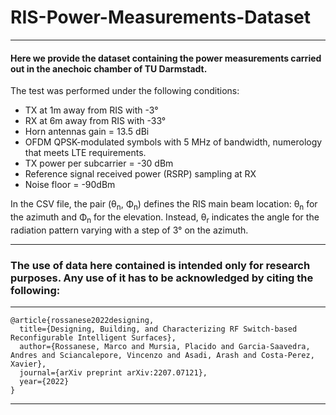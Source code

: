 # RIS-Power-Measurements-Dataset
***
#### Here we provide the dataset containing the power measurements carried out in the anechoic chamber of TU Darmstadt. 
The test was performed under the following conditions:
* TX at 1m away from RIS with -3°
* RX at 6m away from RIS with -33°
* Horn antennas gain = 13.5 dBi 
* OFDM QPSK-modulated symbols with 5 MHz of bandwidth, numerology that meets LTE requirements. 
* TX power per subcarrier = -30 dBm
* Reference signal received power (RSRP) sampling at RX
* Noise floor = -90dBm

In the CSV file, the pair (θ<sub>n</sub>, Φ<sub>n</sub>) defines the RIS main beam location: θ<sub>n</sub> for the azimuth and Φ<sub>n</sub> for the elevation.
Instead, θ<sub>r</sub> indicates the angle for the radiation pattern varying with a step of 3° on the azimuth.

***

### The use of data here contained is intended only for research purposes. Any use of it has to be acknowledged by citing the following:
---
```
@article{rossanese2022designing,
  title={Designing, Building, and Characterizing RF Switch-based Reconfigurable Intelligent Surfaces},
  author={Rossanese, Marco and Mursia, Placido and Garcia-Saavedra, Andres and Sciancalepore, Vincenzo and Asadi, Arash and Costa-Perez, Xavier},
  journal={arXiv preprint arXiv:2207.07121},
  year={2022}
}
```
---
